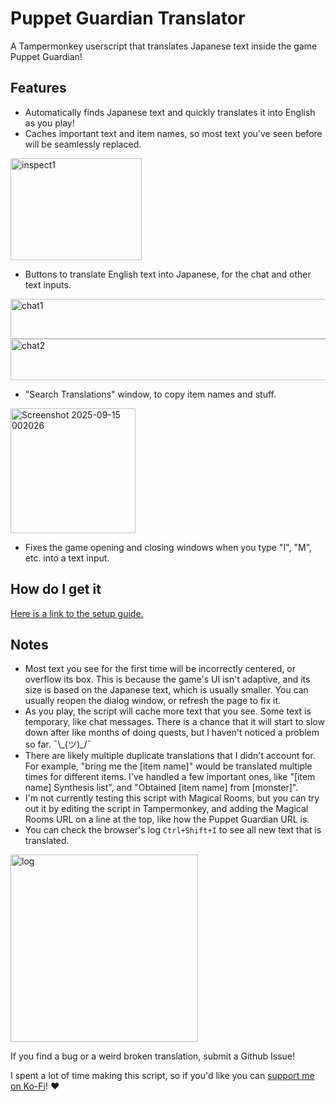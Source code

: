 # Puppet Guardian Translator

A Tampermonkey userscript that translates Japanese text inside the game Puppet Guardian!

## Features
- Automatically finds Japanese text and quickly translates it into English as you play!
- Caches important text and item names, so most text you've seen before will be seamlessly replaced.
<img width="210" height="163" alt="inspect1" src="https://github.com/user-attachments/assets/843c2b27-46f5-4bcc-8d4c-ae38d73418bc" />


- Buttons to translate English text into Japanese, for the chat and other text inputs.
<img width="552" height="64" alt="chat1" src="https://github.com/user-attachments/assets/9658faa3-e103-4872-85d1-efed71c2f2c1" />
<img width="553" height="66" alt="chat2" src="https://github.com/user-attachments/assets/9d7b2293-ddc4-4706-8e7e-e0212bff46aa" />


- "Search Translations" window, to copy item names and stuff.
<img width="200" alt="Screenshot 2025-09-15 002026" src="https://github.com/user-attachments/assets/9d081d55-8e22-4c0c-8320-5ccbc2dc8884" />

- Fixes the game opening and closing windows when you type "I", "M", etc. into a text input.

## How do I get it
[Here is a link to the setup guide.](https://github.com/Antidissmist/Puppet-Guardian-Translator/wiki/Setup)

## Notes
- Most text you see for the first time will be incorrectly centered, or overflow its box. This is because the game's UI isn't adaptive, and its size is based on the Japanese text, which is usually smaller. You can usually reopen the dialog window, or refresh the page to fix it.
- As you play, the script will cache more text that you see. Some text is temporary, like chat messages. There is a chance that it will start to slow down after like months of doing quests, but I haven't noticed a problem so far. ¯\\\_(ツ)\_/¯
- There are likely multiple duplicate translations that I didn't account for. For example, "bring me the [item name]" would be translated multiple times for different items. I've handled a few important ones, like "[item name] Synthesis list", and "Obtained [item name] from [monster]".
- I'm not currently testing this script with Magical Rooms, but you can try out it by editing the script in Tampermonkey, and adding the Magical Rooms URL on a line at the top, like how the Puppet Guardian URL is.
- You can check the browser's log `Ctrl+Shift+I` to see all new text that is translated.
<img width="300" alt="log" src="https://github.com/user-attachments/assets/bd43fa6b-2fb3-4a77-9636-24bb8afc8ba2" />


If you find a bug or a weird broken translation, submit a Github Issue!

I spent a lot of time making this script, so if you'd like you can [support me on Ko-Fi](https://ko-fi.com/antidissmist)! ♥

